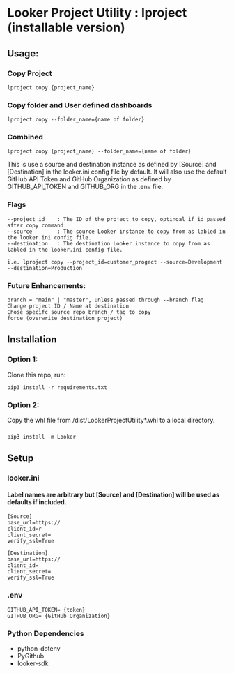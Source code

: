 # Looker Project Utility : lproject (installable version)

## Usage: 
### Copy Project
```
lproject copy {project_name}
```
### Copy folder and User defined dashboards
```
lproject copy --folder_name={name of folder}
```
### Combined
```
lproject copy {project_name} --folder_name={name of folder}
```

This is use a source and destination instance as defined by [Source] and [Destination] in the looker.ini config file by default. 
It will also use the default GitHub API Token and GitHub Organization as defined by GITHUB_API_TOKEN and GITHUB_ORG in the .env file.

### Flags
```
--project_id    : The ID of the project to copy, optinoal if id passed after copy command
--source        : The source Looker instance to copy from as labled in the looker.ini config file.
--destination   : The destination Looker instance to copy from as labled in the looker.ini config file.

i.e. lproject copy --project_id=customer_progect --source=Development --destination=Production 
```

### Future Enhancements: 
```
branch = "main" | "master", unless passed through --branch flag
Change project ID / Name at destination 
Chose specifc source repo branch / tag to copy 
force (overwrite destination project)
```

## Installation 

### Option 1:
 Clone this repo, run: 

```pip3 install -r requirements.txt```

### Option 2:
Copy the whl file from /dist/LookerProjectUtility*.whl to a local directory.

### 

```pip3 install -m Looker``` 


## Setup
### looker.ini 
#### Label names are arbitrary but [Source] and [Destination] will be used as defaults if included.
```
[Source]
base_url=https://
client_id=r
client_secret=
verify_ssl=True

[Destination]
base_url=https://
client_id=
client_secret=
verify_ssl=True
```

### .env
```
GITHUB_API_TOKEN= {token}
GITHUB_ORG= {GitHub Organization}
```

### Python Dependencies
- python-dotenv 
- PyGithub 
- looker-sdk 

